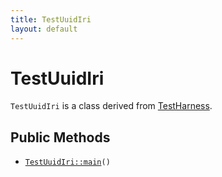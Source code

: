 ```yaml
---
title: TestUuidIri
layout: default
---
```


# TestUuidIri

<code>TestUuidIri</code> is a class derived from <a href="TestHarness">TestHarness</a>.

## Public Methods

* <code><a href="TestUuidIri%3A%3Amain">TestUuidIri::main</a>()</code>

